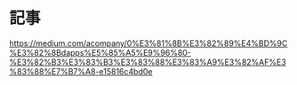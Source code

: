 # 記事
https://medium.com/acompany/0%E3%81%8B%E3%82%89%E4%BD%9C%E3%82%8Bdapps%E5%85%A5%E9%96%80-%E3%82%B3%E3%83%B3%E3%83%88%E3%83%A9%E3%82%AF%E3%83%88%E7%B7%A8-e15816c4bd0e
